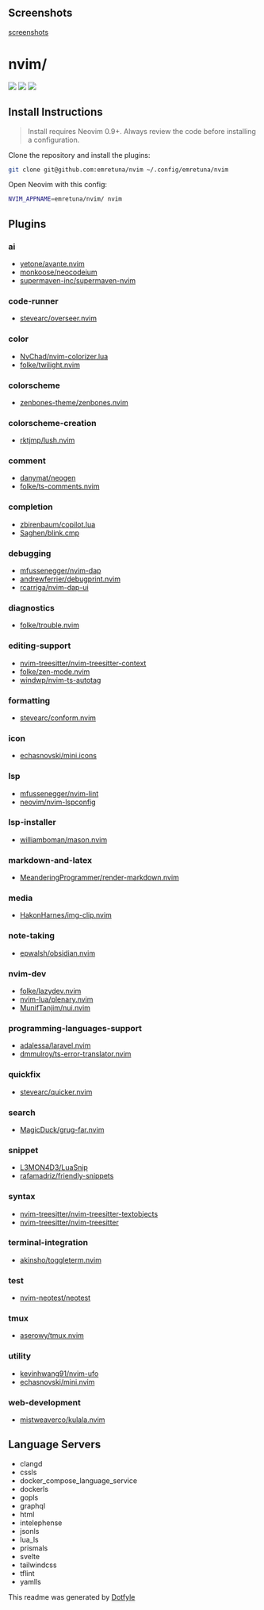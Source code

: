 ## Screenshots

[screenshots](https://imgur.com/a/rOVOtRa)

# nvim/

<a href="https://dotfyle.com/emretuna/nvim"><img src="https://dotfyle.com/emretuna/nvim/badges/plugins?style=flat" /></a>
<a href="https://dotfyle.com/emretuna/nvim"><img src="https://dotfyle.com/emretuna/nvim/badges/leaderkey?style=flat" /></a>
<a href="https://dotfyle.com/emretuna/nvim"><img src="https://dotfyle.com/emretuna/nvim/badges/plugin-manager?style=flat" /></a>

## Install Instructions

> Install requires Neovim 0.9+. Always review the code before installing a configuration.

Clone the repository and install the plugins:

```sh
git clone git@github.com:emretuna/nvim ~/.config/emretuna/nvim
```

Open Neovim with this config:

```sh
NVIM_APPNAME=emretuna/nvim/ nvim
```

## Plugins

### ai

- [yetone/avante.nvim](https://dotfyle.com/plugins/yetone/avante.nvim)
- [monkoose/neocodeium](https://dotfyle.com/plugins/monkoose/neocodeium)
- [supermaven-inc/supermaven-nvim](https://dotfyle.com/plugins/supermaven-inc/supermaven-nvim)

### code-runner

- [stevearc/overseer.nvim](https://dotfyle.com/plugins/stevearc/overseer.nvim)

### color

- [NvChad/nvim-colorizer.lua](https://dotfyle.com/plugins/NvChad/nvim-colorizer.lua)
- [folke/twilight.nvim](https://dotfyle.com/plugins/folke/twilight.nvim)

### colorscheme

- [zenbones-theme/zenbones.nvim](https://dotfyle.com/plugins/zenbones-theme/zenbones.nvim)

### colorscheme-creation

- [rktjmp/lush.nvim](https://dotfyle.com/plugins/rktjmp/lush.nvim)

### comment

- [danymat/neogen](https://dotfyle.com/plugins/danymat/neogen)
- [folke/ts-comments.nvim](https://dotfyle.com/plugins/folke/ts-comments.nvim)

### completion

- [zbirenbaum/copilot.lua](https://dotfyle.com/plugins/zbirenbaum/copilot.lua)
- [Saghen/blink.cmp](https://dotfyle.com/plugins/Saghen/blink.cmp)

### debugging

- [mfussenegger/nvim-dap](https://dotfyle.com/plugins/mfussenegger/nvim-dap)
- [andrewferrier/debugprint.nvim](https://dotfyle.com/plugins/andrewferrier/debugprint.nvim)
- [rcarriga/nvim-dap-ui](https://dotfyle.com/plugins/rcarriga/nvim-dap-ui)

### diagnostics

- [folke/trouble.nvim](https://dotfyle.com/plugins/folke/trouble.nvim)

### editing-support

- [nvim-treesitter/nvim-treesitter-context](https://dotfyle.com/plugins/nvim-treesitter/nvim-treesitter-context)
- [folke/zen-mode.nvim](https://dotfyle.com/plugins/folke/zen-mode.nvim)
- [windwp/nvim-ts-autotag](https://dotfyle.com/plugins/windwp/nvim-ts-autotag)

### formatting

- [stevearc/conform.nvim](https://dotfyle.com/plugins/stevearc/conform.nvim)

### icon

- [echasnovski/mini.icons](https://dotfyle.com/plugins/echasnovski/mini.icons)

### lsp

- [mfussenegger/nvim-lint](https://dotfyle.com/plugins/mfussenegger/nvim-lint)
- [neovim/nvim-lspconfig](https://dotfyle.com/plugins/neovim/nvim-lspconfig)

### lsp-installer

- [williamboman/mason.nvim](https://dotfyle.com/plugins/williamboman/mason.nvim)

### markdown-and-latex

- [MeanderingProgrammer/render-markdown.nvim](https://dotfyle.com/plugins/MeanderingProgrammer/render-markdown.nvim)

### media

- [HakonHarnes/img-clip.nvim](https://dotfyle.com/plugins/HakonHarnes/img-clip.nvim)

### note-taking

- [epwalsh/obsidian.nvim](https://dotfyle.com/plugins/epwalsh/obsidian.nvim)

### nvim-dev

- [folke/lazydev.nvim](https://dotfyle.com/plugins/folke/lazydev.nvim)
- [nvim-lua/plenary.nvim](https://dotfyle.com/plugins/nvim-lua/plenary.nvim)
- [MunifTanjim/nui.nvim](https://dotfyle.com/plugins/MunifTanjim/nui.nvim)

### programming-languages-support

- [adalessa/laravel.nvim](https://dotfyle.com/plugins/adalessa/laravel.nvim)
- [dmmulroy/ts-error-translator.nvim](https://dotfyle.com/plugins/dmmulroy/ts-error-translator.nvim)

### quickfix

- [stevearc/quicker.nvim](https://dotfyle.com/plugins/stevearc/quicker.nvim)

### search

- [MagicDuck/grug-far.nvim](https://dotfyle.com/plugins/MagicDuck/grug-far.nvim)

### snippet

- [L3MON4D3/LuaSnip](https://dotfyle.com/plugins/L3MON4D3/LuaSnip)
- [rafamadriz/friendly-snippets](https://dotfyle.com/plugins/rafamadriz/friendly-snippets)

### syntax

- [nvim-treesitter/nvim-treesitter-textobjects](https://dotfyle.com/plugins/nvim-treesitter/nvim-treesitter-textobjects)
- [nvim-treesitter/nvim-treesitter](https://dotfyle.com/plugins/nvim-treesitter/nvim-treesitter)

### terminal-integration

- [akinsho/toggleterm.nvim](https://dotfyle.com/plugins/akinsho/toggleterm.nvim)

### test

- [nvim-neotest/neotest](https://dotfyle.com/plugins/nvim-neotest/neotest)

### tmux

- [aserowy/tmux.nvim](https://dotfyle.com/plugins/aserowy/tmux.nvim)

### utility

- [kevinhwang91/nvim-ufo](https://dotfyle.com/plugins/kevinhwang91/nvim-ufo)
- [echasnovski/mini.nvim](https://dotfyle.com/plugins/echasnovski/mini.nvim)

### web-development

- [mistweaverco/kulala.nvim](https://dotfyle.com/plugins/mistweaverco/kulala.nvim)

## Language Servers

- clangd
- cssls
- docker_compose_language_service
- dockerls
- gopls
- graphql
- html
- intelephense
- jsonls
- lua_ls
- prismals
- svelte
- tailwindcss
- tflint
- yamlls

This readme was generated by [Dotfyle](https://dotfyle.com)
